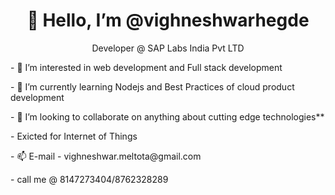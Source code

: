 <h1 align="center">👋 Hello, I’m @vighneshwarhegde</h1>
<p align="center">Developer @ SAP Labs India Pvt LTD</p>
<p> - 👀 I’m interested in web development and Full stack development</p>
<p>- 🌱 I’m currently learning Nodejs and Best Practices of cloud product development</p>
<p>- 💞️ I’m looking to collaborate on anything about cutting edge technologies**</p>
<p>- Exicted for Internet of Things</p>
<p>- 📫 E-mail - vighneshwar.meltota@gmail.com</p>
<p>- call me @ 8147273404/8762328289</p>

<!---
vighneshwarhegde/vighneshwarhegde is a ✨ special ✨ repository because its `README.md` (this file) appears on your GitHub profile.
You can click the Preview link to take a look at your changes.
--->
